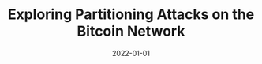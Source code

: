 ---
title: "Exploring Partitioning Attacks on the Bitcoin Network"
collection: publications
permalink: /publication/2022-01-01-Exploring-Partitioning-Attacks-on-the-Bitcoin-Network
date: 2022-01-01
venue: 'IEEE/ACM Trans. Netw.'
paperurl: 'https://doi.org/10.1109/TNET.2021.3105604'
citation: ' Muhammad Saad,  Victor Cook,  Lan Nguyen,  My Thai,  David Mohaisen, &quot;Exploring Partitioning Attacks on the Bitcoin Network.&quot; IEEE/ACM Trans. Netw., 2022.'
---